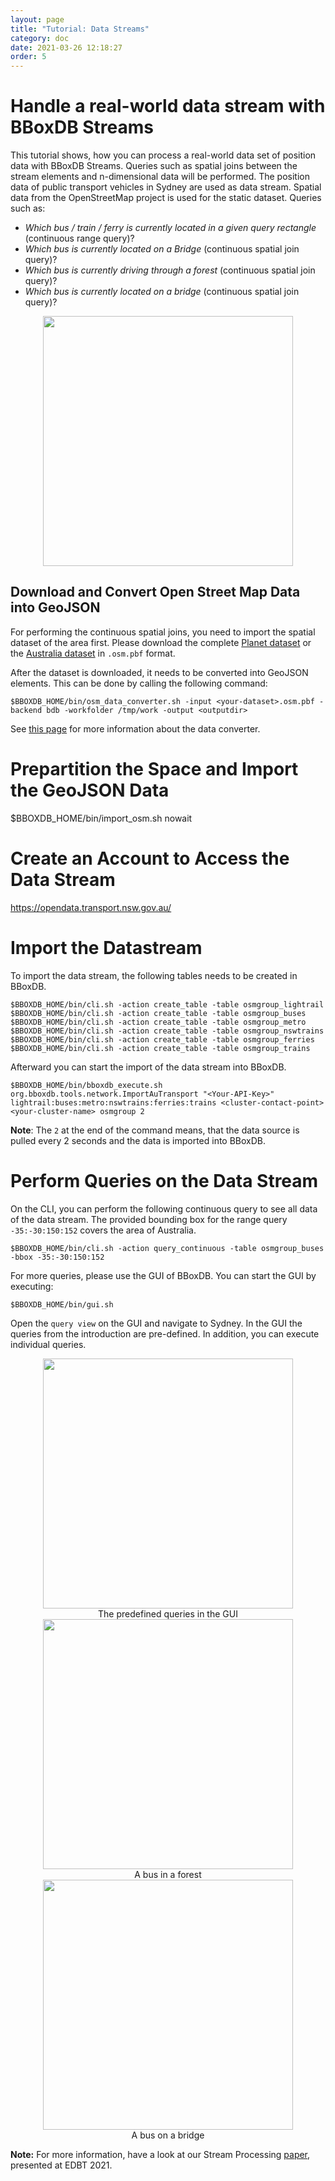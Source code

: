 ```yaml
---
layout: page
title: "Tutorial: Data Streams"
category: doc
date: 2021-03-26 12:18:27
order: 5
---
```


# Handle a real-world data stream with BBoxDB Streams

This tutorial shows, how you can process a real-world data set of position data with BBoxDB Streams. Queries such as spatial joins between the stream elements and n-dimensional data will be performed. The position data of public transport vehicles in Sydney are used as data stream. Spatial data from the OpenStreetMap project is used for the static dataset. Queries such as:

* _Which bus / train / ferry is currently located in a given query rectangle_ (continuous range query)?
* _Which bus is currently located on a Bridge_ (continuous spatial join query)?
* _Which bus is currently driving through a forest_ (continuous spatial join query)?
* _Which bus is currently located on a bridge_ (continuous spatial join query)?

<div align="center">
<a href="https://jnidzwetzki.github.io/bboxdb/images/bboxdb_sydney.jpg"><img src="https://jnidzwetzki.github.io/bboxdb/images/bboxdb_sydney.jpg" width="400"></a>
</div>

## Download and Convert Open Street Map Data into GeoJSON

For performing the continuous spatial joins, you need to import the spatial dataset of the area first. Please download the complete [Planet dataset](https://ftp5.gwdg.de/pub/misc/openstreetmap/planet.openstreetmap.org/pbf) or the [Australia dataset](http://download.geofabrik.de/) in `.osm.pbf` format.

After the dataset is downloaded, it needs to be converted into GeoJSON elements. This can be done by calling the following command:

```
$BBOXDB_HOME/bin/osm_data_converter.sh -input <your-dataset>.osm.pbf -backend bdb -workfolder /tmp/work -output <outputdir>
```

See [this page](https://jnidzwetzki.github.io/bboxdb/tools/dataset.html) for more information about the data converter. 

# Prepartition the Space and Import the GeoJSON Data
$BBOXDB_HOME/bin/import_osm.sh <outputdir> nowait

# Create an Account to Access the Data Stream

https://opendata.transport.nsw.gov.au/

# Import the Datastream

To import the data stream, the following tables needs to be created in BBoxDB.

```
$BBOXDB_HOME/bin/cli.sh -action create_table -table osmgroup_lightrail
$BBOXDB_HOME/bin/cli.sh -action create_table -table osmgroup_buses
$BBOXDB_HOME/bin/cli.sh -action create_table -table osmgroup_metro
$BBOXDB_HOME/bin/cli.sh -action create_table -table osmgroup_nswtrains
$BBOXDB_HOME/bin/cli.sh -action create_table -table osmgroup_ferries
$BBOXDB_HOME/bin/cli.sh -action create_table -table osmgroup_trains
```

Afterward you can start the import of the data stream into BBoxDB. 

```
$BBOXDB_HOME/bin/bboxdb_execute.sh org.bboxdb.tools.network.ImportAuTransport "<Your-API-Key>" lightrail:buses:metro:nswtrains:ferries:trains <cluster-contact-point> <your-cluster-name> osmgroup 2
```

__Note__: The `2` at the end of the command means, that the data source is pulled every 2 seconds and the data is imported into BBoxDB.

# Perform Queries on the Data Stream

On the CLI, you can perform the following continuous query to see all data of the data stream. The provided bounding box for the range query `-35:-30:150:152` covers the area of Australia.

```
$BBOXDB_HOME/bin/cli.sh -action query_continuous -table osmgroup_buses -bbox -35:-30:150:152
```

For more queries, please use the GUI of BBoxDB. You can start the GUI by executing:

```
$BBOXDB_HOME/bin/gui.sh
```

Open the `query view` on the GUI and navigate to Sydney. In the GUI the queries from the introduction are pre-defined. In addition, you can execute individual queries.


<div align="center">
<a href="https://jnidzwetzki.github.io/bboxdb/images/bboxdb_gui_predefined_queries.png"><img src="https://jnidzwetzki.github.io/bboxdb/images/bboxdb_gui_predefined_queries.png" width="400"></a>
<br>
<font size="small">The predefined queries in the GUI</font>
</div>

<div align="center">
<a href="https://jnidzwetzki.github.io/bboxdb/images/bboxdb_gui_forest_joined_with_bus.png"><img src="https://jnidzwetzki.github.io/bboxdb/images/bboxdb_gui_forest_joined_with_bus.png" width="400"></a>
<br>
<font size="small">A bus in a forest</font>
</div>

<div align="center">
<a href="https://jnidzwetzki.github.io/bboxdb/images/bboxdb_gui_bus_on_bridge.png"><img src="https://jnidzwetzki.github.io/bboxdb/images/bboxdb_gui_bus_on_bridge.png" width="400"></a>
<br>
<font size="small">A bus on a bridge</font>
</div>

__Note:__ For more information, have a look at our Stream Processing [paper](https://edbt2021proceedings.github.io/docs/p170.pdf), presented at EDBT 2021.